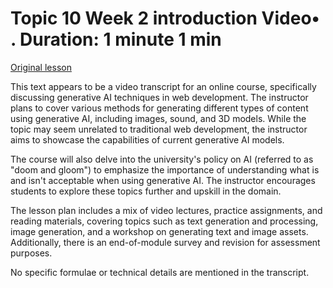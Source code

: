 # Topic 10 Week 2 introduction Video• . Duration: 1 minute 1 min

[Original lesson](https://www.coursera.org/learn/uol-web-development/lecture/FQcjG/topic-10-week-2-introduction)

This text appears to be a video transcript for an online course, specifically discussing generative AI techniques in web development. The instructor plans to cover various methods for generating different types of content using generative AI, including images, sound, and 3D models. While the topic may seem unrelated to traditional web development, the instructor aims to showcase the capabilities of current generative AI models.

The course will also delve into the university's policy on AI (referred to as "doom and gloom") to emphasize the importance of understanding what is and isn't acceptable when using generative AI. The instructor encourages students to explore these topics further and upskill in the domain.

The lesson plan includes a mix of video lectures, practice assignments, and reading materials, covering topics such as text generation and processing, image generation, and a workshop on generating text and image assets. Additionally, there is an end-of-module survey and revision for assessment purposes.

No specific formulae or technical details are mentioned in the transcript.

